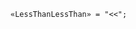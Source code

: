 <!-- This file is generated automatically by infrastructure scripts. Please don't edit by hand. -->

<!-- markdownlint-disable first-line-h1 -->

```{ .ebnf .slang-ebnf #LessThanLessThan }
«LessThanLessThan» = "<<";
```
